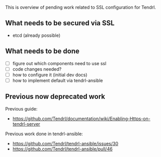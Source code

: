 This is overview of pending work related to SSL configuration for Tendrl.

## What needs to be secured via SSL

* etcd (already possible)

## What needs to be done

* [ ] figure out which components need to use ssl
* [ ] code changes needed?
* [ ] how to configure it (initial dev docs)
* [ ] how to implement default via tendrl-ansible

## Previous now deprecated work

Previous guide:

* https://github.com/Tendrl/documentation/wiki/Enabling-Https-on-tendrl-server

Previous work done in tendrl-ansible:

* https://github.com/Tendrl/tendrl-ansible/issues/30
* https://github.com/Tendrl/tendrl-ansible/pull/46

